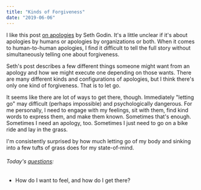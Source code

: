 ```yaml
---
title: "Kinds of Forgiveness"
date: "2019-06-06"
---
```


I like this post [on apologies](https://seths.blog/2019/05/defective-apologies/) by Seth Godin. It's a little unclear if it's about apologies by humans or apologies by organizations or both. When it comes to human-to-human apologies, I find it difficult to tell the full story without simultaneously telling one about forgiveness.

Seth's post describes a few different things someone might want from an apology and how we might execute one depending on those wants. There are many different kinds and configurations of apologies, but I think there's only one kind of forgiveness. That is to let go.

It seems like there are lot of ways to get there, though. Immediately "letting go" may difficult (perhaps impossible) and psychologically dangerous. For me personally, I need to engage with my feelings, sit with them, find kind words to express them, and make them known. Sometimes that's enough. Sometimes I need an apology, too. Sometimes I just need to go on a bike ride and lay in the grass.

I'm consistently surprised by how much letting go of my body and sinking into a few tufts of grass does for my state-of-mind.

<aside>
  <h6>Today's <a href="/blog/19/06/refining-questions/">questions</a>:</h6>
  <ul>
    <li>How do I want to feel, and how do I get there?</li>
  </ul>
</aside>
